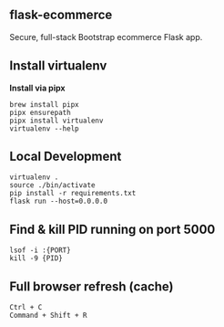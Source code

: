 ## flask-ecommerce

Secure, full-stack Bootstrap ecommerce Flask app. 


## Install virtualenv

**Install via pipx**

```
brew install pipx
pipx ensurepath
pipx install virtualenv
virtualenv --help
```

## Local Development

```
virtualenv .
source ./bin/activate
pip install -r requirements.txt
flask run --host=0.0.0.0
```

## Find & kill PID running on port 5000
```
lsof -i :{PORT}
kill -9 {PID}
```

## Full browser refresh (cache)
```
Ctrl + C
Command + Shift + R
```